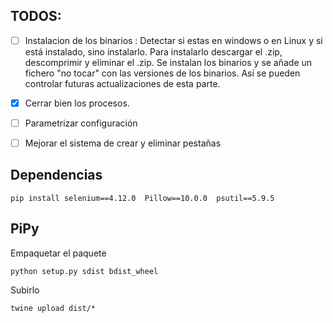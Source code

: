 ## TODOS: 

- [ ] Instalacion de los binarios : Detectar si estas en windows o en Linux y si está instalado, sino instalarlo. Para instalarlo descargar el .zip, descomprimir y eliminar el .zip. Se instalan los binarios y se añade un fichero "no tocar" con las versiones de los binarios. Así se pueden controlar futuras actualizaciones de esta parte.

- [x] Cerrar bien los procesos.

- [ ] Parametrizar configuración

- [ ] Mejorar el sistema de crear y eliminar pestañas

## Dependencias

```
pip install selenium==4.12.0  Pillow==10.0.0  psutil==5.9.5
```

## PiPy

Empaquetar el paquete
```
python setup.py sdist bdist_wheel
```

Subirlo
```
twine upload dist/*
```